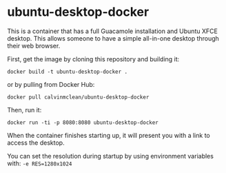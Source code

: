 # ubuntu-desktop-docker

This is a container that has a full Guacamole installation and Ubuntu XFCE desktop. This allows someone to have a simple all-in-one desktop through their web browser.

First, get the image by cloning this repository and building it:
```
docker build -t ubuntu-desktop-docker .
```
or by pulling from Docker Hub:
```
docker pull calvinmclean/ubuntu-desktop-docker
```

Then, run it:
```
docker run -ti -p 8080:8080 ubuntu-desktop-docker
```

When the container finishes starting up, it will present you with a link to access the desktop.

You can set the resolution during startup by using environment variables with: `-e RES=1280x1024`
